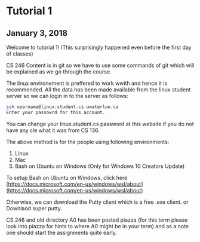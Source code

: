 # Tutorial 1
## January 3, 2018

Welcome to tutorial 1! (This surprisingly happened even before the first day of classes)

CS 246 Content is in git so we have to use some commands of git which will be explained as we go through the course.

The linux environement is preffered to work wwith and hence it is recommended. All the data has been made available from the linux student server so we can login in to the server as follows:
```bash
ssh username@linux.student.cs.uwaterloo.ca
Enter your passowrd for this account. 
```
You can change your linux.student.cs password at this website if you do not have any cle what it was from CS 136.

The above method is for the people using following environments:
1. Linux
1. Mac
1. Bash on Ubuntu on Windows (Only for Windows 10 Creators Update)

To setup Bash on Ubuntu on Windows, click here [https://docs.microsoft.com/en-us/windows/wsl/about](https://docs.microsoft.com/en-us/windows/wsl/about)

Otherwise, we can download the Putty client which is a free .exe client. or Downlaod super putty.

CS 246 and old directory
A0 has been posted piazza (for this term please look into piazza for hints to where A0 might be in your term) and as a note one should start the assignments quite early.
